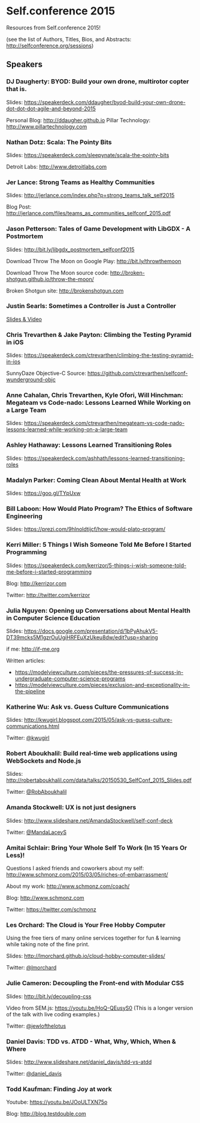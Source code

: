 # Self.conference 2015

Resources from Self.conference 2015!

(see the list of Authors, Titles, Bios, and Abstracts:
http://selfconference.org/sessions)

## Speakers

### DJ Daugherty: BYOD: Build your own drone, multirotor copter that is. 
Slides: https://speakerdeck.com/ddaugher/byod-build-your-own-drone-dot-dot-dot-agile-and-beyond-2015

Personal Blog: http://ddaugher.github.io
Pillar Technology: http://www.pillartechnology.com

### Nathan Dotz: Scala: The Pointy Bits
Slides: https://speakerdeck.com/sleepynate/scala-the-pointy-bits

Detroit Labs: http://www.detroitlabs.com

### Jer Lance: Strong Teams as Healthy Communities
Slides: http://jerlance.com/index.php?p=strong_teams_talk_self2015

Blog Post: http://jerlance.com/files/teams_as_communities_selfconf_2015.pdf 

### Jason Petterson: Tales of Game Development with LibGDX - A Postmortem
Slides: http://bit.ly/libgdx_postmortem_selfconf2015

Download Throw The Moon on Google Play: http://bit.ly/throwthemoon

Download Throw The Moon source code: http://broken-shotgun.github.io/throw-the-moon/

Broken Shotgun site: http://brokenshotgun.com

### Justin Searls: Sometimes a Controller is Just a Controller
[Slides & Video](http://blog.testdouble.com/posts/2015-05-11-sometimes-a-controller-is-just-a-controller.html)

### Chris Trevarthen & Jake Payton: Climbing the Testing Pyramid in iOS
Slides: https://speakerdeck.com/ctrevarthen/climbing-the-testing-pyramid-in-ios

SunnyDaze Objective-C Source: https://github.com/ctrevarthen/selfconf-wunderground-objc

### Anne Cahalan, Chris Trevarthen, Kyle Ofori, Will Hinchman: Megateam vs Code-nado: Lessons Learned While Working on a Large Team
Slides: https://speakerdeck.com/ctrevarthen/megateam-vs-code-nado-lessons-learned-while-working-on-a-large-team

### Ashley Hathaway: Lessons Learned Transitioning Roles 
Slides: https://speakerdeck.com/ashhath/lessons-learned-transitioning-roles

### Madalyn Parker: Coming Clean About Mental Health at Work
Slides: https://goo.gl/TYpUxw

### Bill Laboon: How Would Plato Program? The Ethics of Software Engineering
Slides: https://prezi.com/9hlnoldtijcf/how-would-plato-program/

### Kerri Miller: 5 Things I Wish Someone Told Me Before I Started Programming
Slides: https://speakerdeck.com/kerrizor/5-things-i-wish-someone-told-me-before-i-started-programming

Blog: http://kerrizor.com

Twitter: http://twitter.com/kerrizor

### Julia Nguyen: Opening up Conversations about Mental Health in Computer Science Education
Slides: https://docs.google.com/presentation/d/1bPyAhukV5-DT39mcks5M1gzrOuUgiHRFEuXzUkeu8dw/edit?usp=sharing

if me: http://if-me.org

Written articles:
* https://modelviewculture.com/pieces/the-pressures-of-success-in-undergraduate-computer-science-programs
* https://modelviewculture.com/pieces/exclusion-and-exceptionality-in-the-pipeline

### Katherine Wu: Ask vs. Guess Culture Communications
Slides: http://kwugirl.blogspot.com/2015/05/ask-vs-guess-culture-communications.html

Twitter: [@kwugirl](https://twitter.com/kwugirl)

### Robert Aboukhalil: Build real-time web applications using WebSockets and Node.js

Slides: http://robertaboukhalil.com/data/talks/20150530_SelfConf_2015_Slides.pdf

Twitter: [@RobAboukhalil](https://twitter.com/RobAboukhalil)

### Amanda Stockwell: UX is not just designers

Slides: http://www.slideshare.net/AmandaStockwell/self-conf-deck

Twitter: [@MandaLaceyS](https://twitter.com/MandaLaceyS)

### Amitai Schlair: Bring Your Whole Self To Work (In 15 Years Or Less)!

Questions I asked friends and coworkers about my self:
http://www.schmonz.com/2015/03/05/riches-of-embarrassment/

About my work:
http://www.schmonz.com/coach/

Blog: http://www.schmonz.com

Twitter: https://twitter.com/schmonz

### Les Orchard: The Cloud is Your Free Hobby Computer

Using the free tiers of many online services together for fun & learning while taking note of the fine print.

Slides: http://lmorchard.github.io/cloud-hobby-computer-slides/

Twitter: [@lmorchard](https://twitter.com/lmorchard)

### Julie Cameron: Decoupling the Front-end with Modular CSS

Slides: http://bit.ly/decoupling-css

Video from SEM.js: https://youtu.be/HoQ-QEusyS0 (This is a longer version of the talk with live coding examples.)

Twitter: [@jewlofthelotus](https://twitter.com/jewlofthelotus)

### Daniel Davis: TDD vs. ATDD - What, Why, Which, When & Where

Slides: http://www.slideshare.net/daniel_davis/tdd-vs-atdd

Twitter: [@daniel_davis](https://twitter.com/daniel_davis)

### Todd Kaufman: Finding Joy at work

Youtube: https://youtu.be/JOoULTXN75o

Blog: http://blog.testdouble.com
